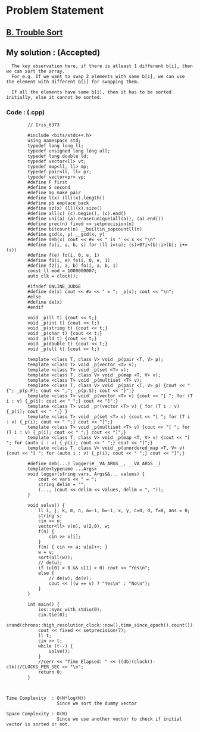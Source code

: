 # Problem Statement

## [B. Trouble Sort](https://codeforces.com/problemset/problem/1365/B)


## My solution :  (Accepted)

      The key observation here, if there is atleast 1 different b[i], then we can sort the array.
      For e.g. If we want to swap 2 elements with same b[i], we can use the element with different b[i] for swapping them.
      
      If all the elements have same b[i], then it has to be sorted initially, else it cannot be sorted.
        
        
   ### Code : (.cpp)  
      
            // Iris_6373
 
            #include <bits/stdc++.h>
            using namespace std;
            typedef long long ll;
            typedef unsigned long long ull;
            typedef long double ld;
            typedef vector<ll> vt;
            typedef map<ll, ll> mp;
            typedef pair<ll, ll> pr;
            typedef vector<pr> vp;
            #define F first
            #define S second
            #define mp make_pair
            #define l(x) (ll)(x).length()
            #define pb emplace_back
            #define sz(x) (ll)(x).size()
            #define all(c) (c).begin(), (c).end()
            #define uni(a) (a).erase(unique(all(a)), (a).end())
            #define prec(n) fixed << setprecision(n)
            #define bitcount(n) __builtin_popcountll(n)
            #define gcd(x, y) __gcd(x, y)
            #define deb(x) cout << #x << " is " << x << "\n"
            #define fo(i, a, b, s) for (ll i=(a); (s)>0?i<(b):i>(b); i+=(s))
            #define f(e) fo(i, 0, e, 1)
            #define f1(i, e) fo(i, 0, e, 1)
            #define f2(i, a, b) fo(i, a, b, 1)
            const ll mod = 1000000007;
            auto clk = clock();

            #ifndef ONLINE_JUDGE
            #define de(x) cout << #x << " = "; _p(x); cout << "\n";
            #else
            #define de(x)
            #endif

            void _p(ll t) {cout << t;}
            void _p(int t) {cout << t;}
            void _p(string t) {cout << t;}
            void _p(char t) {cout << t;}
            void _p(ld t) {cout << t;}
            void _p(double t) {cout << t;}
            void _p(ull t) {cout << t;}

            template <class T, class V> void _p(pair <T, V> p);
            template <class T> void _p(vector <T> v);
            template <class T> void _p(set <T> v);
            template <class T, class V> void _p(map <T, V> v);
            template <class T> void _p(multiset <T> v);
            template <class T, class V> void _p(pair <T, V> p) {cout << "{"; _p(p.F); cout << ","; _p(p.S); cout << "}";}
            template <class T> void _p(vector <T> v) {cout << "[ "; for (T i : v) {_p(i); cout << " ";} cout << "]";}
            template <class T> void _pr(vector <T> v) { for (T i : v) {_p(i); cout << " ";} }
            template <class T> void _p(set <T> v) {cout << "[ "; for (T i : v) {_p(i); cout << " ";} cout << "]";}
            template <class T> void _p(multiset <T> v) {cout << "[ "; for (T i : v) {_p(i); cout << " ";} cout << "]";}
            template <class T, class V> void _p(map <T, V> v) {cout << "[ "; for (auto i : v) {_p(i); cout << " ";} cout << "]";}
            template <class T, class V> void _p(unordered_map <T, V> v) {cout << "[ "; for (auto i : v) {_p(i); cout << " ";} cout << "]";}

            #define deb(...) logger(#__VA_ARGS__, __VA_ARGS__)
            template<typename ...Args>
            void logger(string vars, Args&&... values) {
                cout << vars << " = ";
                string delim = "";
                (..., (cout << delim << values, delim = ", "));
            }

            void solve() {  
                ll i, j, k, m, n, a=-1, b=-1, x, y, c=0, d, f=0, ans = 0;
                string s;
                cin >> n;
                vector<ll> v(n), u(2,0), w;
                f(n) {
                    cin >> v[i];
                }
                f(n) { cin >> a; u[a]++; }
                w = v;
                sort(all(w));
                // de(u);
                if (u[0] > 0 && u[1] > 0) cout << "Yes\n";
                else {
                    // de(w); de(v);
                    cout << ((w == v) ? "Yes\n" : "No\n");
                }
            }

            int main() {
                ios::sync_with_stdio(0);
                cin.tie(0);
                srand(chrono::high_resolution_clock::now().time_since_epoch().count());
                cout << fixed << setprecision(7);
                ll t;
                cin >> t;
                while (t--) {
                    solve();
                }
                //cerr << "Time Elapsed: " << ((db)(clock()-clk))/CLOCKS_PER_SEC << "\n";
                return 0;
            }   



    Time Complexity  : O(N*log(N))
                       Since we sort the dummy vector

    Space Complexity : O(N)  
                       Since we use another vector to check if initial vector is sorted or not.
   
  
  
